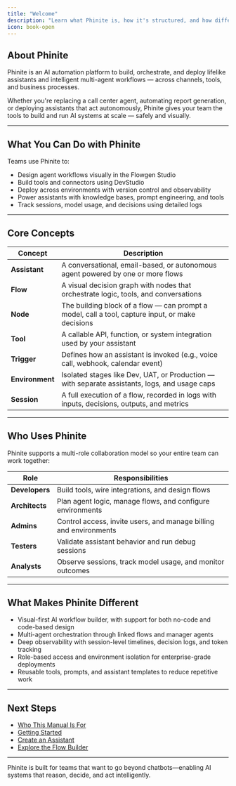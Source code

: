 ```yaml
---
title: "Welcome"
description: "Learn what Phinite is, how it's structured, and how different users can build and manage intelligent agent workflows across environments"
icon: book-open
---
```


## About Phinite

Phinite is an AI automation platform to build, orchestrate, and deploy lifelike assistants and intelligent multi-agent workflows — across channels, tools, and business processes.

Whether you're replacing a call center agent, automating report generation, or deploying assistants that act autonomously, Phinite gives your team the tools to build and run AI systems at scale — safely and visually.

---

## What You Can Do with Phinite

Teams use Phinite to:

- Design agent workflows visually in the Flowgen Studio
- Build tools and connectors using DevStudio
- Deploy across environments with version control and observability
- Power assistants with knowledge bases, prompt engineering, and tools
- Track sessions, model usage, and decisions using detailed logs

---

## Core Concepts

| Concept           | Description |
|------------------|-------------|
| **Assistant**     | A conversational, email-based, or autonomous agent powered by one or more flows |
| **Flow**          | A visual decision graph with nodes that orchestrate logic, tools, and conversations |
| **Node**          | The building block of a flow — can prompt a model, call a tool, capture input, or make decisions |
| **Tool**          | A callable API, function, or system integration used by your assistant |
| **Trigger**       | Defines how an assistant is invoked (e.g., voice call, webhook, calendar event) |
| **Environment**   | Isolated stages like Dev, UAT, or Production — with separate assistants, logs, and usage caps |
| **Session**       | A full execution of a flow, recorded in logs with inputs, decisions, outputs, and metrics |

---

## Who Uses Phinite

Phinite supports a multi-role collaboration model so your entire team can work together:

| Role       | Responsibilities |
|------------|------------------|
| **Developers**   | Build tools, wire integrations, and design flows |
| **Architects**   | Plan agent logic, manage flows, and configure environments |
| **Admins**       | Control access, invite users, and manage billing and environments |
| **Testers**      | Validate assistant behavior and run debug sessions |
| **Analysts**     | Observe sessions, track model usage, and monitor outcomes |

---

## What Makes Phinite Different

- Visual-first AI workflow builder, with support for both no-code and code-based design
- Multi-agent orchestration through linked flows and manager agents
- Deep observability with session-level timelines, decision logs, and token tracking
- Role-based access and environment isolation for enterprise-grade deployments
- Reusable tools, prompts, and assistant templates to reduce repetitive work

---

## Next Steps

- [Who This Manual Is For](./who-this-manual-is-for)  
- [Getting Started](./get-started)  
- [Create an Assistant](./building-assistants/create-assistant)  
- [Explore the Flow Builder](./building-assistants/flow-builder)  

---

Phinite is built for teams that want to go beyond chatbots—enabling AI systems that reason, decide, and act intelligently.